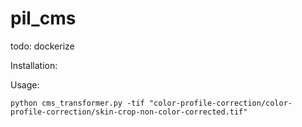 # pil_cms
 
todo:
dockerize

Installation:


Usage:

`python cms_transformer.py -tif "color-profile-correction/color-profile-correction/skin-crop-non-color-corrected.tif"`
